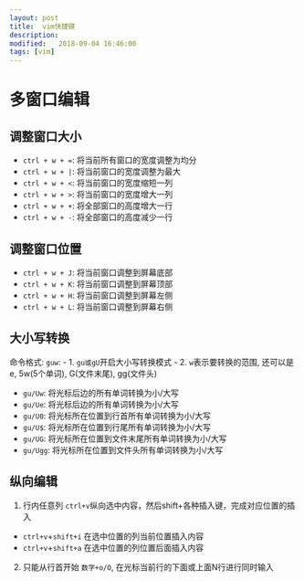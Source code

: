 ```yaml
---
layout: post
title:  vim快捷键
description: 
modified:   2018-09-04 16:46:00
tags: [vim]
---
```


# 多窗口编辑

## 调整窗口大小
- `ctrl + w + =`: 将当前所有窗口的宽度调整为均分
- `ctrl + w + |`: 将当前窗口的宽度调整为最大
- `ctrl + w + <`: 将当前窗口的宽度缩短一列
- `ctrl + w + >`: 将当前窗口的宽度增大一列
- `ctrl + w + +`: 将全部窗口的高度增大一行
- `ctrl + w + -`: 将全部窗口的高度减少一行

## 调整窗口位置
- `ctrl + w + J`: 将当前窗口调整到屏幕底部
- `ctrl + w + K`: 将当前窗口调整到屏幕顶部
- `ctrl + w + H`: 将当前窗口调整到屏幕左侧
- `ctrl + w + L`: 将当前窗口调整到屏幕右侧

## 大小写转换
命令格式:
	`guw`:
	- 1. `gu或gU`开启大小写转换模式
	- 2. `w`表示要转换的范围, 还可以是e, 5w(5个单词), G(文件末尾), gg(文件头)

- `gu/Uw`: 将光标后边的所有单词转换为小/大写
- `gu/Ue`: 将光标后边的所有单词转换为小/大写
- `gu/U0`: 将光标所在位置到行首所有单词转换为小/大写
- `gu/U$`: 将光标所在位置到行尾所有单词转换为小/大写
- `gu/UG`: 将光标所在位置到文件末尾所有单词转换为小/大写
- `gu/Ugg`: 将光标所在位置到文件头所有单词转换为小/大写

## 纵向编辑
1. 行内任意列
`ctrl+v`纵向选中内容，然后shift+各种插入键，完成对应位置的插入

- `ctrl+v`+`shift+i` 在选中位置的列当前位置插入内容
- `ctrl+v`+`shift+a` 在选中位置的列位置后面插入内容

2. 只能从行首开始
`数字+o/O`, 在光标当前行的下面或上面N行进行同时输入
